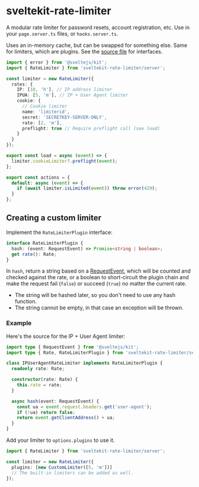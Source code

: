 # sveltekit-rate-limiter

A modular rate limiter for password resets, account registration, etc. Use in your `page.server.ts` files, or `hooks.server.ts`.

Uses an in-memory cache, but can be swapped for something else. Same for limiters, which are plugins. See the [source file](https://github.com/ciscoheat/sveltekit-rate-limiter/blob/main/src/lib/server/index.ts#L24-L33) for interfaces.

```ts
import { error } from '@sveltejs/kit';
import { RateLimiter } from 'sveltekit-rate-limiter/server';

const limiter = new RateLimiter({
  rates: {
    IP: [10, 'h'], // IP address limiter
    IPUA: [5, 'm'], // IP + User Agent limiter
    cookie: {
      // Cookie limiter
      name: 'limiterid',
      secret: 'SECRETKEY-SERVER-ONLY',
      rate: [2, 'm'],
      preflight: true // Require preflight call (see load)
    }
  }
});

export const load = async (event) => {
  limiter.cookieLimiter?.preflight(event);
};

export const actions = {
  default: async (event) => {
    if (await limiter.isLimited(event)) throw error(429);
  }
};
```

## Creating a custom limiter

Implement the `RateLimiterPlugin` interface:

```ts
interface RateLimiterPlugin {
  hash: (event: RequestEvent) => Promise<string | boolean>;
  get rate(): Rate;
}
```

In `hash`, return a string based on a [RequestEvent](https://kit.svelte.dev/docs/types#public-types-requestevent), which will be counted and checked against the rate, or a boolean to short-circuit the plugin chain and make the request fail (`false`) or succeed (`true`) no matter the current rate.

- The string will be hashed later, so you don't need to use any hash function.
- The string cannot be empty, in that case an exception will be thrown.

### Example

Here's the source for the IP + User Agent limiter:

```ts
import type { RequestEvent } from '@sveltejs/kit';
import type { Rate, RateLimiterPlugin } from 'sveltekit-rate-limiter/server';

class IPUserAgentRateLimiter implements RateLimiterPlugin {
  readonly rate: Rate;

  constructor(rate: Rate) {
    this.rate = rate;
  }

  async hash(event: RequestEvent) {
    const ua = event.request.headers.get('user-agent');
    if (!ua) return false;
    return event.getClientAddress() + ua;
  }
}
```

Add your limiter to `options.plugins` to use it.

```ts
import { RateLimiter } from 'sveltekit-rate-limiter/server';

const limiter = new RateLimiter({
  plugins: [new CustomLimiter([5, 'm'])]
  // The built-in limiters can be added as well.
});
```
